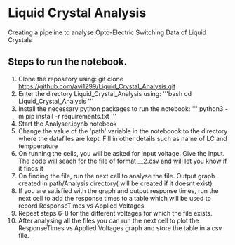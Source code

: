 # Liquid Crystal Analysis
Creating a pipeline to analyse Opto-Electric Switching Data of Liquid Crystals

## Steps to run the notebook.
1. Clone the repository using: git clone https://github.com/avi1299/Liquid_Crystal_Analysis.git
2. Enter the directory Liquid_Crystal_Analysis using: 
'''bash
cd Liquid_Crystal_Analysis 
'''
3. Install the necessary python packages to run the notebook: ''' python3 -m pip install -r requirements.txt '''
4. Start the Analyser.ipynb notebook
5. Change the value of the 'path' variable in the noteboook to the directory where the datafiles are kept. Fill in other details such as name of LC and tempperature
6. On running the cells, you will be asked for input voltage. Give the input. The code will seach for the file of format <temp>_<voltage>_2.csv and will let you know if it finds it
7. On finding the file, run the next cell to analyse the file. Output graph created in path/Analysis directory( will be created if it doesnt exist)
8. If you are satisfied with the graph and output response times, run the next cell to add the response times to a table which will be used to record ResponseTimes vs Applied Voltages 
9. Repeat steps 6-8 for the different voltages for which the file exists.
10. After analysing all the files you can run the next cell to plot the ResponseTimes vs Applied Voltages graph and store the table in a csv file.
